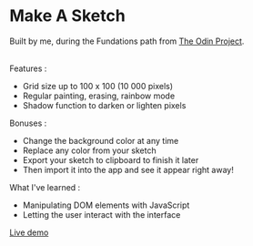 # Make A Sketch

Built by me, during the Fundations path from <a href="https://www.theodinproject.com/lessons/foundations-etch-a-sketch">The Odin Project</a>.
<br /><br />

Features :

- Grid size up to 100 x 100 (10 000 pixels)
- Regular painting, erasing, rainbow mode
- Shadow function to darken or lighten pixels

Bonuses :

- Change the background color at any time
- Replace any color from your sketch
- Export your sketch to clipboard to finish it later
- Then import it into the app and see it appear right away!

What I've learned :

- Manipulating DOM elements with JavaScript
- Letting the user interact with the interface

<a href="https://polar0.github.io/MakeASketch/">Live demo</a>
